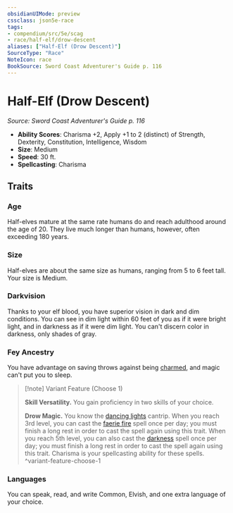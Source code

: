 ```yaml
---
obsidianUIMode: preview
cssclass: json5e-race
tags:
- compendium/src/5e/scag
- race/half-elf/drow-descent
aliases: ["Half-Elf (Drow Descent)"]
SourceType: "Race"
NoteIcon: race
BookSource: Sword Coast Adventurer's Guide p. 116
---
```

# Half-Elf (Drow Descent)
*Source: Sword Coast Adventurer's Guide p. 116*  

- **Ability Scores**: Charisma +2, Apply +1 to 2 (distinct) of Strength, Dexterity, Constitution, Intelligence, Wisdom
- **Size**: Medium
- **Speed**: 30 ft.
- **Spellcasting**: Charisma

## Traits

### Age

Half-elves mature at the same rate humans do and reach adulthood around the age of 20. They live much longer than humans, however, often exceeding 180 years.

### Size

Half-elves are about the same size as humans, ranging from 5 to 6 feet tall. Your size is Medium.

### Darkvision

Thanks to your elf blood, you have superior vision in dark and dim conditions. You can see in dim light within 60 feet of you as if it were bright light, and in darkness as if it were dim light. You can't discern color in darkness, only shades of gray.

### Fey Ancestry

You have advantage on saving throws against being [charmed](/2-Mechanics/CLI/rules/conditions.md#charmed), and magic can't put you to sleep.

> [!note] Variant Feature (Choose 1)
> 
> **Skill Versatility.** You gain proficiency in two skills of your choice.
> 
> **Drow Magic.** You know the [dancing lights](/2-Mechanics/CLI/spells/dancing-lights.md) cantrip. When you reach 3rd level, you can cast the [faerie fire](/2-Mechanics/CLI/spells/faerie-fire.md) spell once per day; you must finish a long rest in order to cast the spell again using this trait. When you reach 5th level, you can also cast the [darkness](/2-Mechanics/CLI/spells/darkness.md) spell once per day; you must finish a long rest in order to cast the spell again using this trait. Charisma is your spellcasting ability for these spells.
^variant-feature-choose-1

### Languages

You can speak, read, and write Common, Elvish, and one extra language of your choice.
